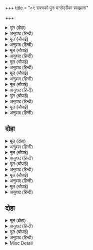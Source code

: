 +++
title = "०९ रावणको पुनः मन्दोदरीका समझाना"

+++


<details><summary>मूल (दोहा)</summary>

साँझ जानि दसकंधर भवन गयउ बिलखाइ।  
मंदोदरीं रावनहि बहुरि कहा समुझाइ॥ ३५(ख)॥
</details>

<details><summary>अनुवाद (हिन्दी)</summary>

सन्ध्या हो गयी जानकर दशग्रीव विलखता हुआ (उदास होकर) महलमें गया। मन्दोदरीने रावणको समझाकर फिर कहा—॥ ३५(ख)॥
</details>

<details><summary>मूल (चौपाई)</summary>

कंत समुझि मन तजहु कुमतिही।  
सोह न समर तुम्हहि रघुपतिही॥  
रामानुज लघु रेख खचाई।  
सोउ नहिं नाघेहु असि मनुसाई॥
</details>

<details><summary>अनुवाद (हिन्दी)</summary>

हे कान्त! मनमें समझकर (विचारकर) कुबुद्धिको छोड़ दो। आपसे और श्रीरघुनाथजीसे युद्ध शोभा नहीं देता। उनके छोटे भाईने एक जरा-सी रेखा खींच दी थी, उसे भी आप नहीं लाँघ सके, ऐसा तो आपका पुरुषत्व है॥ १॥
</details>

<details><summary>मूल (चौपाई)</summary>

पिय तुम्ह ताहि जितब संग्रामा।  
जाके दूत केर यह कामा॥  
कौतुक सिंधु नाघि तव लंका।  
आयउ कपि केहरी असंका॥
</details>

<details><summary>अनुवाद (हिन्दी)</summary>

हे प्रियतम! आप उन्हें संग्राममें जीत पायेंगे, जिनके दूतका ऐसा काम है? खेलसे ही समुद्र लाँघकर वह वानरोंमें सिंह (हनुमान्) आपकी लंकामें निर्भय चला आया!॥ २॥
</details>

<details><summary>मूल (चौपाई)</summary>

रखवारे हति बिपिन उजारा।  
देखत तोहि अच्छ तेहिं मारा॥  
जारि सकल पुर कीन्हेसि छारा।  
कहाँ रहा बल गर्ब तुम्हारा॥
</details>

<details><summary>अनुवाद (हिन्दी)</summary>

रखवालोंको मारकर उसने अशोकवन उजाड़ डाला। आपके देखते-देखते उसने अक्षयकुमारको मार डाला और सम्पूर्ण नगरको जलाकर राख कर दिया। उस समय आपके बलका गर्व कहाँ चला गया था?॥ ३॥
</details>

<details><summary>मूल (चौपाई)</summary>

अब पति मृषा गाल जनि मारहु।  
मोर कहा कछु हृदयँ बिचारहु॥  
पति रघुपतिहि नृपति जनि मानहु।  
अग जग नाथ अतुलबल जानहु॥
</details>

<details><summary>अनुवाद (हिन्दी)</summary>

अब हे स्वामी! झूठ (व्यर्थ) गाल न मारिये (डींग न हाँकिये) मेरे कहनेपर हृदयमें कुछ विचार कीजिये। हे पति! आप श्रीरघुपतिको (निरा) राजा मत समझिये, बल्कि अग-जगनाथ (चराचरके स्वामी) और अतुलनीय बलवान् जानिये॥ ४॥
</details>

<details><summary>मूल (चौपाई)</summary>

बान प्रताप जान मारीचा।  
तासु कहा नहिं मानेहि नीचा॥  
जनक सभाँ अगनित भूपाला।  
रहे तुम्हउ बल अतुल बिसाला॥
</details>

<details><summary>अनुवाद (हिन्दी)</summary>

श्रीरामजीके बाणका प्रताप तो नीच मारीच भी जानता था। परन्तु आपने उसका कहना भी नहीं माना। जनककी सभामें अगणित राजागण थे। वहाँ विशाल और अतुलनीय बलवाले आप भी थे॥ ५॥
</details>

<details><summary>मूल (चौपाई)</summary>

भंजि धनुष जानकी बिआही।  
तब संग्राम जितेहु किन ताही॥  
सुरपति सुत जानइ बल थोरा।  
राखा जिअत आँखि गहि फोरा॥
</details>

<details><summary>अनुवाद (हिन्दी)</summary>

वहाँ शिवजीका धनुष तोड़कर श्रीरामजीने जानकीको ब्याहा, तब आपने उनको संग्राममें क्यों नहीं जीता? इन्द्रपुत्र जयन्त उनके बलको कुछ-कुछ जानता है। श्रीरामजीने पकड़कर, केवल उसकी एक आँख ही फोड़ दी और उसे जीवित ही छोड़ दिया॥ ६॥
</details>

<details><summary>मूल (चौपाई)</summary>

सूपनखा कै गति तुम्ह देखी।  
तदपि हृदयँ नहिं लाज बिसेषी॥
</details>

<details><summary>अनुवाद (हिन्दी)</summary>

शूर्पणखाकी दशा तो आपने देख ही ली। तो भी आपके हृदयमें (उनसे लड़नेकी बात सोचते) विशेष (कुछ भी) लज्जा नहीं आती!॥ ७॥
</details>

## दोहा


<details><summary>मूल (दोहा)</summary>

बधि बिराध खर दूषनहि लीलाँ हत्यो कबंध।  
बालि एक सर मारॺो तेहि जानहु दसकंध॥ ३६॥
</details>

<details><summary>अनुवाद (हिन्दी)</summary>

जिन्होंने विराध और खर-दूषणको मारकर लीलासे ही कबन्धको भी मार डाला; और जिन्होंने बालिको एक ही बाणसे मार दिया, हे दशकन्ध! आप उन्हें (उनके महत्त्वको) समझिये!॥ ३६॥
</details>

<details><summary>मूल (चौपाई)</summary>

जेहिं जलनाथ बँधायउ हेला।  
उतरे प्रभु दल सहित सुबेला॥  
कारुनीक दिनकर कुल केतू।  
दूत पठायउ तव हित हेतू॥
</details>

<details><summary>अनुवाद (हिन्दी)</summary>

जिन्होंने खेलसे ही समुद्रको बँधा लिया और जो प्रभु सेनासहित सुबेल पर्वतपर उतर पड़े, उन सूर्यकुलके ध्वजास्वरूप (कीर्तिको बढ़ानेवाले) करुणामय भगवान् ने आपहीके हितके लिये दूत भेजा॥ १॥
</details>

<details><summary>मूल (चौपाई)</summary>

सभा माझ जेहिं तव बल मथा।  
करि बरूथ महुँ मृगपति जथा॥  
अंगद हनुमत अनुचर जाके।  
रन बाँकुरे बीर अति बाँके॥
</details>

<details><summary>अनुवाद (हिन्दी)</summary>

जिसने बीच सभामें आकर आपके बलको उसी प्रकार मथ डाला जैसे हाथियोंके झुंडमें आकर सिंह (उसे छिन्न-भिन्न कर डालता है)। रणमें बाँके अत्यन्त विकट वीर अंगद और हनुमान् जिनके सेवक हैं,॥ २॥
</details>

<details><summary>मूल (चौपाई)</summary>

तेहि कहँ पिय पुनि पुनि नर कहहू।  
मुधा मान ममता मद बहहू॥  
अहह कंत कृत राम बिरोधा।  
काल बिबस मन उपज न बोधा॥
</details>

<details><summary>अनुवाद (हिन्दी)</summary>

हे पति! उन्हें आप बार-बार मनुष्य कहते हैं। आप व्यर्थ ही मान, ममता और मदका बोझा ढो रहे हैं! हा प्रियतम! आपने श्रीरामजीसे विरोध कर लिया और कालके विशेष वश होनेसे आपके मनमें अब भी ज्ञान नहीं उत्पन्न होता॥ ३॥
</details>

<details><summary>मूल (चौपाई)</summary>

काल दंड गहि काहु न मारा।  
हरइ धर्म बल बुद्धि बिचारा॥  
निकट काल जेहि आवत साईं।  
तेहि भ्रम होइ तुम्हारिहि नाईं॥
</details>

<details><summary>अनुवाद (हिन्दी)</summary>

काल दण्ड (लाठी) लेकर किसीको नहीं मारता। वह धर्म, बल, बुद्धि और विचारको हर लेता है। हे स्वामी! जिसका काल (मरण-समय) निकट आ जाता है, उसे आपहीकी तरह भ्रम हो जाता है॥ ४॥
</details>

## दोहा


<details><summary>मूल (दोहा)</summary>

दुइ सुत मरे दहेउ पुर अजहुँ पूर पिय देहु।  
कृपासिंधु रघुनाथ भजि नाथ बिमल जसु लेहु॥ ३७॥
</details>

<details><summary>अनुवाद (हिन्दी)</summary>

आपके दो पुत्र मारे गये और नगर जल गया। (जो हुआ सो हुआ) हे प्रियतम! अब भी (इस भूलकी) पूर्ति (समाप्ति) कर दीजिये (श्रीरामजीसे वैर त्याग दीजिये), और हे नाथ! कृपाके समुद्र श्रीरघुनाथजीको भजकर निर्मल यश लीजिये॥ ३७॥
</details>

<details><summary>मूल (चौपाई)</summary>

नारि बचन सुनि बिसिख समाना।  
सभाँ गयउ उठि होत बिहाना॥  
बैठ जाइ सिंघासन फूली।  
अति अभिमान त्रास सब भूली॥
</details>

<details><summary>अनुवाद (हिन्दी)</summary>

स्त्रीके बाणके समान वचन सुनकर वह सबेरा होते ही उठकर सभामें चला गया और सारा भय भुलाकर अत्यन्त अभिमानमें फूलकर सिंहासनपर जा बैठा॥ १॥
</details>

<details><summary>Misc Detail</summary>


</details>
